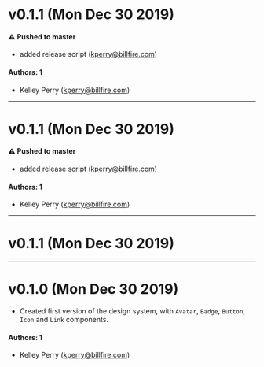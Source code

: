 # v0.1.1 (Mon Dec 30 2019)

#### ⚠️  Pushed to master

- added release script  (kperry@billfire.com)

#### Authors: 1

- Kelley Perry (kperry@billfire.com)

---

# v0.1.1 (Mon Dec 30 2019)

#### ⚠️  Pushed to master

- added release script  (kperry@billfire.com)

#### Authors: 1

- Kelley Perry (kperry@billfire.com)

---

# v0.1.1 (Mon Dec 30 2019)



---

# v0.1.0 (Mon Dec 30 2019)

- Created first version of the design system, with `Avatar`, `Badge`, `Button`, `Icon` and `Link` components.

#### Authors: 1

- Kelley Perry (kperry@billfire.com)
